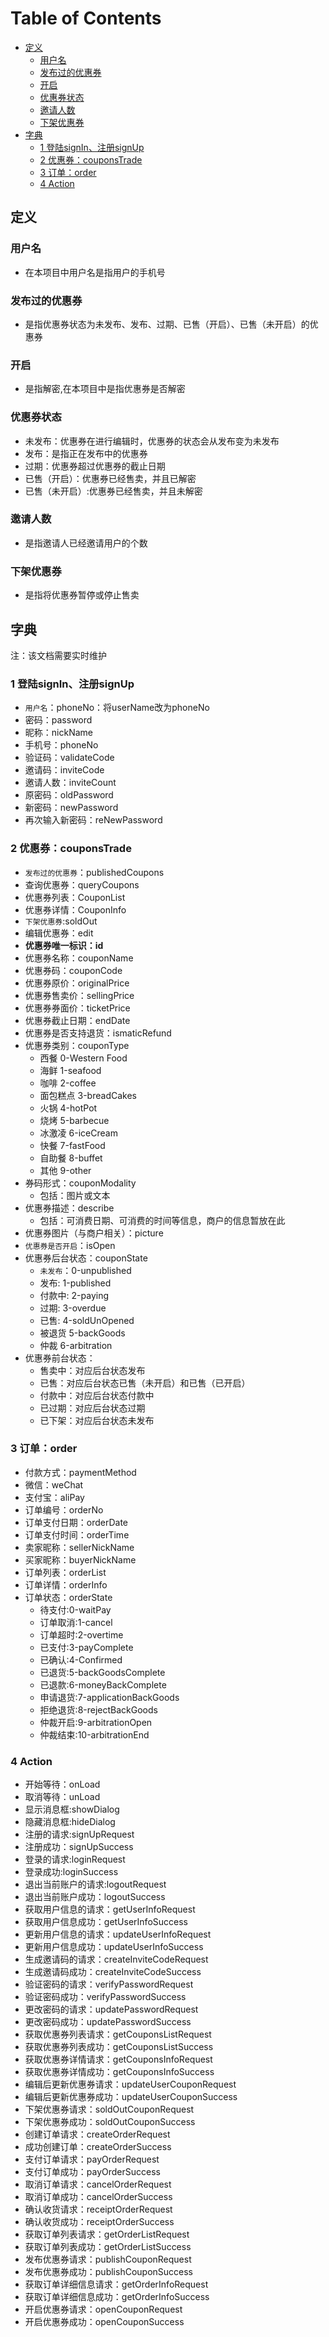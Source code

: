 [TOC]:#

# Table of Contents
- [定义](#定义)
    - [用户名](#用户名)
    - [发布过的优惠券](#发布过的优惠券)
    - [开启](#开启)
    - [优惠券状态](#优惠券状态)
    - [邀请人数](#邀请人数)
    - [下架优惠券](#下架优惠券)
- [字典](#字典)
    - [1 登陆signIn、注册signUp](#1-登陆signin注册signup)
    - [2 优惠券：couponsTrade](#2-优惠券couponstrade)
    - [3 订单：order](#3-订单order)
    - [4 Action](#4-action)


## 定义

### 用户名
- 在本项目中用户名是指用户的手机号

### 发布过的优惠券
- 是指优惠券状态为未发布、发布、过期、已售（开启）、已售（未开启）的优惠券

### 开启
- 是指解密,在本项目中是指优惠券是否解密

### 优惠券状态
- 未发布：优惠券在进行编辑时，优惠券的状态会从发布变为未发布
- 发布：是指正在发布中的优惠券
- 过期：优惠券超过优惠券的截止日期
- 已售（开启）：优惠券已经售卖，并且已解密
- 已售（未开启）:优惠券已经售卖，并且未解密

### 邀请人数
- 是指邀请人已经邀请用户的个数


### 下架优惠券
- 是指将优惠券暂停或停止售卖

## 字典

注：该文档需要实时维护

### 1 登陆signIn、注册signUp
- `用户名`：phoneNo：将userName改为phoneNo
- 密码：password
- 昵称：nickName
- 手机号：phoneNo
- 验证码：validateCode
- 邀请码：inviteCode
- 邀请人数：inviteCount
- 原密码：oldPassword
- 新密码：newPassword
- 再次输入新密码：reNewPassword

### 2 优惠券：couponsTrade
- `发布过的优惠券`：publishedCoupons
- 查询优惠券：queryCoupons
- 优惠券列表：CouponList
- 优惠券详情：CouponInfo
- `下架优惠券`:soldOut
- 编辑优惠券：edit
- **优惠券唯一标识：id**
- 优惠券名称：couponName
- 优惠券码：couponCode
- 优惠券原价：originalPrice
- 优惠券售卖价：sellingPrice
- 优惠券券面价：ticketPrice
- 优惠券截止日期：endDate
- 优惠券是否支持退货：ismaticRefund
- 优惠券类别：couponType
  - 西餐 0-Western Food
  - 海鲜 1-seafood
  - 咖啡 2-coffee
  - 面包糕点 3-breadCakes
  - 火锅 4-hotPot
  - 烧烤 5-barbecue
  - 冰激凌 6-iceCream
  - 快餐 7-fastFood
  - 自助餐 8-buffet
  - 其他 9-other
- 券码形式：couponModality
  - 包括：图片或文本
- 优惠券描述：describe
  - 包括：可消费日期、可消费的时间等信息，商户的信息暂放在此
- 优惠券图片（与商户相关）：picture
- `优惠券是否开启`：isOpen
- 优惠券后台状态：couponState
  - `未发布`：0-unpublished
  - 发布:     1-published
  - 付款中:   2-paying
  - 过期:     3-overdue
  - 已售:     4-soldUnOpened
  - 被退货    5-backGoods
  - 仲裁      6-arbitration
- 优惠券前台状态：
  - 售卖中：对应后台状态发布
  - 已售：对应后台状态已售（未开启）和已售（已开启）
  - 付款中：对应后台状态付款中
  - 已过期：对应后台状态过期
  - 已下架：对应后台状态未发布

### 3 订单：order
- 付款方式：paymentMethod
- 微信：weChat
- 支付宝：aliPay
- 订单编号：orderNo
- 订单支付日期：orderDate
- 订单支付时间：orderTime
- 卖家昵称：sellerNickName
- 买家昵称：buyerNickName
- 订单列表：orderList
- 订单详情：orderInfo
- 订单状态：orderState
  - 待支付:0-waitPay
  - 订单取消:1-cancel
  - 订单超时:2-overtime
  - 已支付:3-payComplete
  - 已确认:4-Confirmed
  - 已退货:5-backGoodsComplete
  - 已退款:6-moneyBackComplete
  - 申请退货:7-applicationBackGoods
  - 拒绝退货:8-rejectBackGoods
  - 仲裁开启:9-arbitrationOpen
  - 仲裁结束:10-arbitrationEnd

### 4 Action
- 开始等待：onLoad
- 取消等待：unLoad
- 显示消息框:showDialog
- 隐藏消息框:hideDialog
- 注册的请求:signUpRequest
- 注册成功：signUpSuccess
- 登录的请求:loginRequest
- 登录成功:loginSuccess
- 退出当前账户的请求:logoutRequest
- 退出当前账户成功：logoutSuccess
- 获取用户信息的请求：getUserInfoRequest
- 获取用户信息成功：getUserInfoSuccess
- 更新用户信息的请求：updateUserInfoRequest
- 更新用户信息成功：updateUserInfoSuccess
- 生成邀请码的请求：createInviteCodeRequest
- 生成邀请码成功：createInviteCodeSuccess
- 验证密码的请求：verifyPasswordRequest
- 验证密码成功：verifyPasswordSuccess
- 更改密码的请求：updatePasswordRequest
- 更改密码成功：updatePasswordSuccess
- 获取优惠券列表请求：getCouponsListRequest
- 获取优惠券列表成功：getCouponsListSuccess
- 获取优惠券详情请求：getCouponsInfoRequest
- 获取优惠券详情成功：getCouponsInfoSuccess
- 编辑后更新优惠券请求：updateUserCouponRequest
- 编辑后更新优惠券成功：updateUserCouponSuccess
- 下架优惠券请求：soldOutCouponRequest
- 下架优惠券成功：soldOutCouponSuccess
- 创建订单请求：createOrderRequest
- 成功创建订单：createOrderSuccess
- 支付订单请求：payOrderRequest
- 支付订单成功：payOrderSuccess
- 取消订单请求：cancelOrderRequest
- 取消订单成功：cancelOrderSuccess
- 确认收货请求：receiptOrderRequest
- 确认收货成功：receiptOrderSuccess
- 获取订单列表请求：getOrderListRequest
- 获取订单列表成功：getOrderListSuccess
- 发布优惠券请求：publishCouponRequest
- 发布优惠券成功：publishCouponSuccess
- 获取订单详细信息请求：getOrderInfoRequest
- 获取订单详细信息成功：getOrderInfoSuccess
- 开启优惠券请求：openCouponRequest
- 开启优惠券成功：openCouponSuccess


